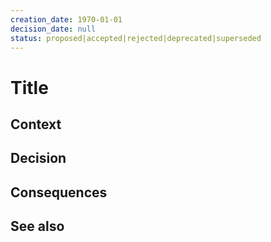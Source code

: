 ```yaml
---
creation_date: 1970-01-01
decision_date: null
status: proposed|accepted|rejected|deprecated|superseded
---
```

# Title

## Context

<!-- What is the issue that we're seeing that is motivating this decision or change? -->

## Decision

<!-- What is the change that we're proposing and/or doing? -->

## Consequences

<!-- What becomes easier or more difficult to do because of this change? -->

## See also

<!-- If relevant, add any links here thatare suggested reading -->
